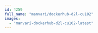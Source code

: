 ```yaml
---
id: 4259
full_name: "manvari/dockerhub-d2l-cu102"
images: 
  - "manvari-dockerhub-d2l-cu102-latest"
---
```


